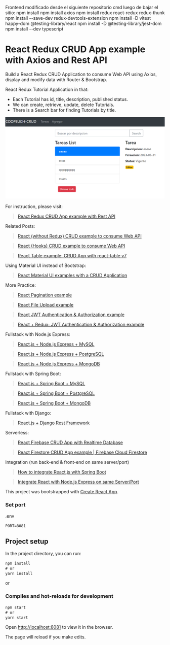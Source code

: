 Frontend modificado desde el siguiente repositorio
cmd luego de bajar el sitio:
npm install
npm install axios 
npm install redux react-redux redux-thunk
npm install --save-dev redux-devtools-extension
npm install -D vitest happy-dom @testing-library/react
npm install -D @testing-library/jest-dom
npm install --dev typescript

# React Redux CRUD App example with Axios and Rest API

Build a React Redux CRUD Application to consume Web API using Axios, display and modify data with Router & Bootstrap.

React Redux Tutorial Application in that:
- Each Tutorial has id, title, description, published status.
- We can create, retrieve, update, delete Tutorials.
- There is a Search bar for finding Tutorials by title.

![react-redux-crud-example-web-api-demo](react-redux-crud-example-web-api-demo.png)

For instruction, please visit:
> [React Redux CRUD App example with Rest API](https://bezkoder.com/react-redux-crud-example/)

Related Posts:
> [React (without Redux) CRUD example to consume Web API](https://bezkoder.com/react-crud-web-api/)

> [React (Hooks) CRUD example to consume Web API](https://bezkoder.com/react-hooks-crud-axios-api/)

> [React Table example: CRUD App with react-table v7](https://bezkoder.com/react-table-example-hooks-crud/)

Using Material UI instead of Bootstrap:
> [React Material UI examples with a CRUD Application](https://bezkoder.com/react-material-ui-examples-crud/)

More Practice:
> [React Pagination example](https://bezkoder.com/react-pagination-material-ui/)

> [React File Upload example](https://bezkoder.com/react-file-upload-axios/)

> [React JWT Authentication & Authorization example](https://bezkoder.com/react-jwt-auth/)

> [React + Redux: JWT Authentication & Authorization example](https://bezkoder.com/react-redux-jwt-auth/)

Fullstack with Node.js Express:
> [React.js + Node.js Express + MySQL](https://bezkoder.com/react-node-express-mysql/)

> [React.js + Node.js Express + PostgreSQL](https://bezkoder.com/react-node-express-postgresql/)

> [React.js + Node.js Express + MongoDB](https://bezkoder.com/react-node-express-mongodb-mern-stack/)

Fullstack with Spring Boot:
> [React.js + Spring Boot + MySQL](https://bezkoder.com/react-spring-boot-crud/)

> [React.js + Spring Boot + PostgreSQL](https://bezkoder.com/spring-boot-react-postgresql/)

> [React.js + Spring Boot + MongoDB](https://bezkoder.com/react-spring-boot-mongodb/)

Fullstack with Django:

> [React.js + Django Rest Framework](https://bezkoder.com/django-react-axios-rest-framework/)

Serverless:
> [React Firebase CRUD App with Realtime Database](https://bezkoder.com/react-firebase-crud/)

> [React Firestore CRUD App example | Firebase Cloud Firestore](https://bezkoder.com/react-firestore-crud/)

Integration (run back-end & front-end on same server/port)
> [How to integrate React.js with Spring Boot](https://bezkoder.com/integrate-reactjs-spring-boot/)

> [Integrate React with Node.js Express on same Server/Port](https://bezkoder.com/integrate-react-express-same-server-port/)


This project was bootstrapped with [Create React App](https://github.com/facebook/create-react-app).

### Set port
.env
```
PORT=8081
```

## Project setup

In the project directory, you can run:

```
npm install
# or
yarn install
```

or

### Compiles and hot-reloads for development

```
npm start
# or
yarn start
```

Open [http://localhost:8081](http://localhost:8081) to view it in the browser.

The page will reload if you make edits.

